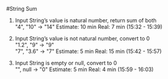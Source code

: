 #String Sum

1. Input String’s value is natural number, return sum of both  
"4", "10" → "14"
Estimate: 10 min
Real: 7 min (15:32 - 15:39)

2. Input String’s value is not natural number, convert to 0  
"1.2", "9" → "9"  
"7", "3.6" → "7"
Estimate: 5 min
Real: 15 min (15:42 - 15:57)

3. Input String is empty or null, convert to 0  
"", null  → "0"
Estimate: 5 min
Real: 4 min (15:59 - 16:03)